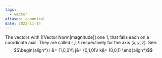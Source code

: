```yaml
---
tags:
  - vector
aliases: canonical
date: 2023-11-14
---
```

The vectors with [[Vector Norm|magnitude]] one $1$, that falls each on a coordinate axis. They are called $i, j, k$ respectively for the axis $(x,y,z)$. See:
$$\begin{align*}
i &= (1,0,0)\\
j&= (0,1,0)\\
k&= (0,0,1)
\end{align*}$$
